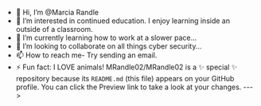 - 👋 Hi, I’m @Marcia Randle 
- 👀 I’m interested in continued education. I enjoy learning inside an outside of a classroom.
- 🌱 I’m currently learning how to work at a slower pace...
- 💞️ I’m looking to collaborate on all things cyber security...
- 📫 How to reach me- Try sending an email.
- ⚡ Fun fact: I LOVE animals!
MRandle02/MRandle02 is a ✨ special ✨ repository because its `README.md` (this file) appears on your GitHub profile.
You can click the Preview link to take a look at your changes.
--->
